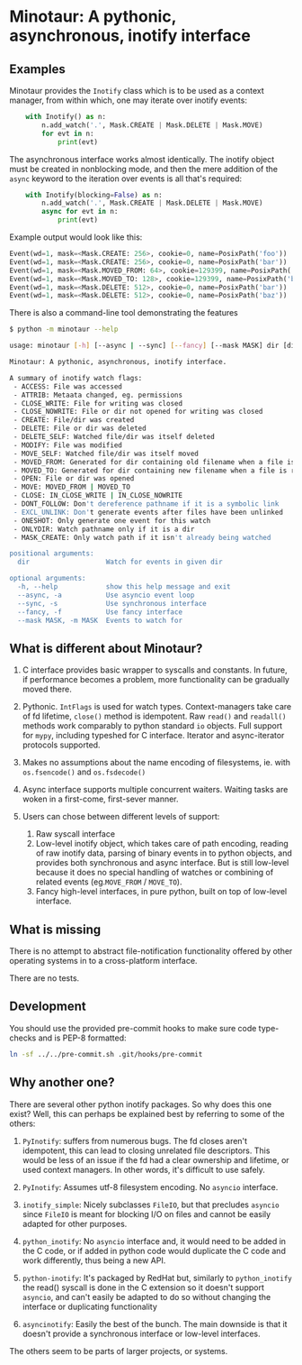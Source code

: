 # Minotaur: A pythonic, asynchronous, inotify interface

## Examples

Minotaur provides the `Inotify` class which is to be used as a context
manager, from within which, one may iterate over inotify events:

```python
    with Inotify() as n:
        n.add_watch('.', Mask.CREATE | Mask.DELETE | Mask.MOVE)
        for evt in n:
            print(evt)
```

The asynchronous interface works almost identically. The inotify object must
be created in nonblocking mode, and then the mere addition of the `async`
keyword to the iteration over events is all that's required:

```python
    with Inotify(blocking=False) as n:
        n.add_watch('.', Mask.CREATE | Mask.DELETE | Mask.MOVE)
        async for evt in n:
            print(evt)
```

Example output would look like this:

```python
Event(wd=1, mask=<Mask.CREATE: 256>, cookie=0, name=PosixPath('foo'))
Event(wd=1, mask=<Mask.CREATE: 256>, cookie=0, name=PosixPath('bar'))
Event(wd=1, mask=<Mask.MOVED_FROM: 64>, cookie=129399, name=PosixPath('foo'))
Event(wd=1, mask=<Mask.MOVED_TO: 128>, cookie=129399, name=PosixPath('baz'))
Event(wd=1, mask=<Mask.DELETE: 512>, cookie=0, name=PosixPath('bar'))
Event(wd=1, mask=<Mask.DELETE: 512>, cookie=0, name=PosixPath('baz'))

```

There is also a command-line tool demonstrating the features
```bash
$ python -m minotaur --help

usage: minotaur [-h] [--async | --sync] [--fancy] [--mask MASK] dir [dir ...]

Minotaur: A pythonic, asynchronous, inotify interface.

A summary of inotify watch flags:
 - ACCESS: File was accessed
 - ATTRIB: Metaata changed, eg. permissions
 - CLOSE_WRITE: File for writing was closed
 - CLOSE_NOWRITE: File or dir not opened for writing was closed
 - CREATE: File/dir was created
 - DELETE: File or dir was deleted
 - DELETE_SELF: Watched file/dir was itself deleted
 - MODIFY: File was modified
 - MOVE_SELF: Watched file/dir was itself moved
 - MOVED_FROM: Generated for dir containing old filename when a file is renamed
 - MOVED_TO: Generated for dir containing new filename when a file is renamed
 - OPEN: File or dir was opened
 - MOVE: MOVED_FROM | MOVED_TO
 - CLOSE: IN_CLOSE_WRITE | IN_CLOSE_NOWRITE
 - DONT_FOLLOW: Don't dereference pathname if it is a symbolic link
 - EXCL_UNLINK: Don't generate events after files have been unlinked
 - ONESHOT: Only generate one event for this watch
 - ONLYDIR: Watch pathname only if it is a dir
 - MASK_CREATE: Only watch path if it isn't already being watched

positional arguments:
  dir                   Watch for events in given dir

optional arguments:
  -h, --help            show this help message and exit
  --async, -a           Use asyncio event loop
  --sync, -s            Use synchronous interface
  --fancy, -f           Use fancy interface
  --mask MASK, -m MASK  Events to watch for

```

## What is different about Minotaur?

1. C interface provides basic wrapper to syscalls and constants. In future, if
   performance becomes a problem, more functionality can be gradually moved
   there.

2. Pythonic. `IntFlags` is used for watch types. Context-managers take care of
   fd lifetime, `close()` method is idempotent. Raw `read()` and `readall()`
   methods work comparably to python standard `io` objects. Full support for
   `mypy`, including typeshed for C interface. Iterator and async-iterator
   protocols supported.

3. Makes no assumptions about the name encoding of filesystems, ie. with
   `os.fsencode()` and `os.fsdecode()`

4. Async interface supports multiple concurrent waiters. Waiting tasks are
   woken in a first-come, first-sever manner.

5. Users can chose between different levels of support:
   1. Raw syscall interface
   2. Low-level inotify object, which takes care of path encoding, reading of
	raw inotify data, parsing of binary events in to python objects, and
	provides both synchronous and async interface. But is still low-level
	because it does no special handling of watches or combining of related
	events (eg.`MOVE_FROM` / `MOVE_TO`).
   3. Fancy high-level interfaces, in pure python, built on top of low-level
        interface.

## What is missing

There is no attempt to abstract file-notification functionality offered by
other operating systems in to a cross-platform interface.

There are no tests.

## Development
You should use the provided pre-commit hooks to make sure code type-checks and
is PEP-8 formatted:

```bash
ln -sf ../../pre-commit.sh .git/hooks/pre-commit
```

## Why another one?

There are several other python inotify packages. So why does this one exist?
Well, this can perhaps be explained best by referring to some of the others:

1. `PyInotify`: suffers from numerous bugs. The fd closes aren't idempotent,
   this can lead to closing unrelated file descriptors. This would be less of
   an issue if the fd had a clear ownership and lifetime, or used context
   managers. In other words, it's difficult to use safely.

2. `PyInotify`: Assumes utf-8 filesystem encoding. No `asyncio` interface.

3. `inotify_simple`: Nicely subclasses `FileIO`, but that precludes `asyncio`
   since `FileIO` is meant for blocking I/O on files and cannot be easily
   adapted for other purposes.

4. `python_inotify`: No `asyncio` interface and, it would need to be added in
   the C code, or if added in python code would duplicate the C code and work
   differently, thus being a new API.

5. `python-inotify`: It's packaged by RedHat but, similarly to
   `python_inotify` the read() syscall is done in the C extension so it
   doesn't support `asyncio`, and can't easily be adapted to do so without
   changing the interface or duplicating functionality

6. `asyncinotify`: Easily the best of the bunch. The main downside is that it
   doesn't provide a synchronous interface or low-level interfaces.

The others seem to be parts of larger projects, or systems.
